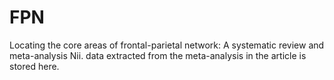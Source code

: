 # FPN
Locating the core areas of frontal-parietal network: A systematic review and meta-analysis
Nii. data extracted from the meta-analysis in the article is stored here.
